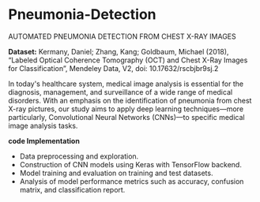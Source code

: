 # Pneumonia-Detection
AUTOMATED PNEUMONIA DETECTION FROM CHEST X-RAY IMAGES 


**Dataset:** Kermany, Daniel; Zhang, Kang; Goldbaum, Michael (2018), “Labeled Optical Coherence Tomography (OCT) and Chest X-Ray Images for Classification”, Mendeley Data, V2, doi: 10.17632/rscbjbr9sj.2

In today's healthcare system, medical image analysis is essential for the diagnosis, management, and surveillance of a wide range of medical disorders. With an emphasis on the identification of pneumonia from chest X-ray pictures, our study aims to apply deep learning techniques—more particularly, Convolutional Neural Networks (CNNs)—to specific medical image analysis tasks.

**code Implementation**
* Data preprocessing and exploration.
* Construction of CNN models using Keras with TensorFlow backend.
* Model training and evaluation on training and test datasets.
* Analysis of model performance metrics such as accuracy, confusion matrix, and classification report.
